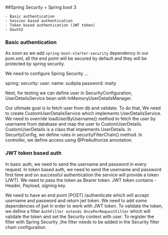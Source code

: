 ##Spring Security + Spring boot 3

	- Basic authentication
	- Session based authentication
	- Token based authentication (JWT token)
	- Oauth2
	
	

### Basic authentication
As soon as we add `spring-boot-starter-security` dependency in our pom.xml,
all the end point will be secured by default and they will be protected by spring security. 

We need to configure Spring Security ...

spring:
  security:
    user:
      name: sudipta
      password: maity

Next, for testing we can define user in SecurityConfiguration,
UserDetailsService bean with InMemoryUserDetailsManager. 


Our ultimate goal is to fetch user from db and validate. 
To do that, We need to create CustomUserDetailsService which implements UserDetailsService. 
We need to override loadUserByUsername() method to fetch the user by username from database and map the user
to CustomUserDetails. CustomUserDetails is a class that implements UserDetails.
In SecurityConfig, we define rules in securityFilterChain() method. 
In controller, we define access using @PreAuthorize annotation.

### JWT token based auth
In basic auth, we need to send the username and password in every request. 
In token based auth, we need to send the username and password first time and on successful authentication the service will provide a token (JWT).
We need to pass the token as Bearer token. JWT token contains - Header, Payload, signing key.

We need to have an end point [POST] /authenticate which will accept username and password and return jwt token.
We need to add some dependencies of jjwt in order to work with JWT token. 
To validate the token, we define a filter  `AuthFilter extends OncePerRequestFilter` which will validate the token and set the Security context with user.
To register the filter with Spring Security ,the filter needs to be added in the Security filter chain configuration.